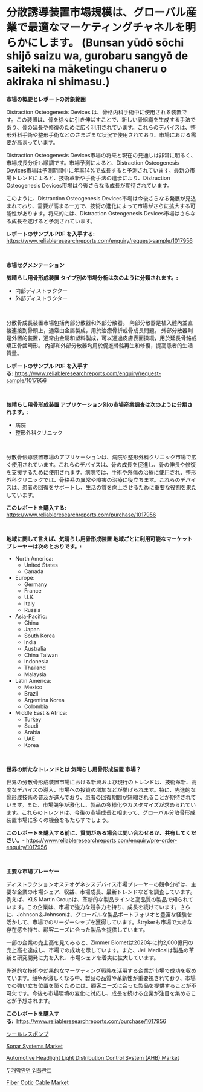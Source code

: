 <p><h1>分散誘導装置市場規模は、グローバル産業で最適なマーケティングチャネルを明らかにします。 (Bunsan yūdō sōchi shijō saizu wa, gurobaru sangyō de saiteki na māketingu chaneru o akiraka ni shimasu.)</h1></p><p><strong>市場の概要とレポートの対象範囲</strong></p>
<p><p>Distraction Osteogenesis Devices は、骨格内科手術中に使用される装置です。この装置は、骨を徐々に引き伸ばすことで、新しい骨組織を生成する手法であり、骨の延長や修復のために広く利用されています。これらのデバイスは、整形外科手術や整形手術などのさまざまな状況で使用されており、市場における需要が高まっています。</p><p>Distraction Osteogenesis Devices市場の将来と現在の見通しは非常に明るく、市場成長分析も順調です。市場予測によると、Distraction Osteogenesis Devices市場は予測期間中に年率14%で成長すると予測されています。最新の市場トレンドによると、技術革新や手術手法の進歩により、Distraction Osteogenesis Devices市場は今後さらなる成長が期待されています。</p><p>このように、Distraction Osteogenesis Devices市場は今後さらなる発展が見込まれており、需要が高まる一方で、技術の進化によって市場がさらに拡大する可能性があります。将来的には、Distraction Osteogenesis Devices市場はさらなる成長を遂げると予測されています。</p></p>
<p><strong>レポートのサンプル PDF を入手する:</strong> <a href="https://www.reliableresearchreports.com/enquiry/request-sample/1017956">https://www.reliableresearchreports.com/enquiry/request-sample/1017956</a></p>
<p>&nbsp;</p>
<p><strong>市場セグメンテーション</strong></p>
<p><strong>気晴らし用骨形成装置 タイプ別の市場分析は次のように分類されます。:</strong></p>
<p><ul><li>内部ディストラクター</li><li>外部ディストラクター</li></ul></p>
<p>&nbsp;</p>
<p><p>分散骨成長装置市場包括內部分散器和外部分散器。 內部分散器是植入體內並直接連接到骨頭上，通常由金屬製成，用於治療骨折或骨成長問題。 外部分散器則是外置的裝置，通常由金屬和塑料製成，可以通過皮膚表面操縱，用於延長骨骼或矯正骨齒畸形。 內部和外部分散器均用於促進骨骼再生和修復，提高患者的生活質量。</p></p>
<p><strong>レポートのサンプル PDF を入手する:</strong>&nbsp;<a href="https://www.reliableresearchreports.com/enquiry/request-sample/1017956">https://www.reliableresearchreports.com/enquiry/request-sample/1017956</a></p>
<p>&nbsp;</p>
<p><strong> 気晴らし用骨形成装置 アプリケーション別の市場産業調査は次のように分類されます。:</strong></p>
<p><ul><li>病院</li><li>整形外科クリニック</li></ul></p>
<p>&nbsp;</p>
<p><p>分散骨伝導装置市場のアプリケーションは、病院や整形外科クリニック市場で広く使用されています。これらのデバイスは、骨の成長を促進し、骨の伸長や修復を支援するために使用されます。病院では、手術や外傷の治療に使用され、整形外科クリニックでは、骨格系の異常や障害の治療に役立ちます。これらのデバイスは、患者の回復をサポートし、生活の質を向上させるために重要な役割を果たしています。</p></p>
<p><strong>このレポートを購入する:</strong>&nbsp; <a href="https://www.reliableresearchreports.com/purchase/1017956">https://www.reliableresearchreports.com/purchase/1017956</a></p>
<p>&nbsp;</p>
<p><strong>地域に関して言えば、気晴らし用骨形成装置 地域ごとに利用可能なマーケットプレーヤーは次のとおりです。:</strong></p>
<p><ul>
    <li>
        North America:
        <ul>
            <li>United States</li>
            <li>Canada</li>
        </ul>
    </li>
    <li>
        Europe:
        <ul>
            <li>Germany</li>
            <li>France</li>
            <li>U.K.</li>
            <li>Italy</li>
            <li>Russia</li>
        </ul>
    </li>
    <li>
        Asia-Pacific:
        <ul>
            <li>China</li>
            <li>Japan</li>
            <li>South Korea</li>
            <li>India</li>
            <li>Australia</li>
            <li>China Taiwan</li>
            <li>Indonesia</li>
            <li>Thailand</li>
            <li>Malaysia</li>
        </ul>
    </li>
    <li>
        Latin America:
        <ul>
            <li>Mexico</li>
            <li>Brazil</li>
            <li>Argentina Korea</li>
            <li>Colombia</li>
        </ul>
    </li>
    <li>
        Middle East & Africa:
        <ul>
            <li>Turkey</li>
            <li>Saudi</li>
            <li>Arabia</li>
            <li>UAE</li>
            <li>Korea</li>
        </ul>
    </li>
    </ul></p>
<p>&nbsp;</p>
<p><strong>世界の新たなトレンドとは 気晴らし用骨形成装置 市場？</strong></p>
<p><p>世界の分散骨形成装置市場における新興および現行のトレンドは、技術革新、高度なデバイスの導入、市場への投資の増加などが挙げられます。特に、先進的な骨形成技術の普及が進んでおり、患者の回復期間が短縮されることが期待されています。また、市場競争が激化し、製品の多様化やカスタマイズが求められています。これらのトレンドは、今後の市場成長と相まって、グローバル分散骨形成装置市場に多くの機会をもたらすでしょう。</p></p>
<p><strong>このレポートを購入する前に、質問がある場合は問い合わせるか、共有してください。</strong>- <a href="https://www.reliableresearchreports.com/enquiry/pre-order-enquiry/1017956">https://www.reliableresearchreports.com/enquiry/pre-order-enquiry/1017956</a></p>
<p>&nbsp;</p>
<p><strong>主要な市場プレーヤー</strong></p>
<p><p>ディストラクションオステオゲネシスデバイス市場プレーヤーの競争分析は、主要な企業の市場シェア、収益、市場成長、最新トレンドなどを調査しています。例えば、KLS Martin Groupは、革新的な製品ラインと高品質の製品で知られています。この企業は、市場で強力な競争力を持ち、成長を続けています。さらに、Johnson＆Johnsonは、グローバルな製品ポートフォリオと豊富な経験を活かして、市場でのリーダーシップを獲得しています。Strykerも市場で大きな存在感を持ち、顧客ニーズに合った製品を提供しています。</p><p>一部の企業の売上高を見てみると、Zimmer Biometは2020年に約2,000億円の売上高を達成し、市場での成功を示しています。また、Jeil Medicalは製品の革新と研究開発に力を入れ、市場シェアを着実に拡大しています。</p><p>先進的な技術や効果的なマーケティング戦略を活用する企業が市場で成功を収めています。競争が激しくなる中、製品の品質や革新性が重要視されており、市場での強い立ち位置を築くためには、顧客ニーズに合った製品を提供することが不可欠です。今後も市場環境の変化に対応し、成長を続ける企業が注目を集めることが予想されます。</p></p>
<p><strong>このレポートを購入する:</strong>&nbsp;&nbsp;<a href="https://www.reliableresearchreports.com/purchase/1017956">https://www.reliableresearchreports.com/purchase/1017956</a></p>
<p><p><a href="https://github.com/NashBeahan2023/Market-Research-Report-List-1/blob/main/422994015994.md">シールレスポンプ</a></p><p><a href="https://view.publitas.com/reportprime-1/sonar-systems-market-size-global-industry-overview-market-segmentation-and-forecast-2024-to-2031/">Sonar Systems Market</a></p><p><a href="https://issuu.com/reportprime-2/docs/automotive-headlight-light-distribution-control-sy">Automotive Headlight Light Distribution Control System (AHB) Market</a></p><p><a href="https://github.com/Maeennan456456/Market-Research-Report-List-1/blob/main/940574714763.md">두개악안면 임플란트</a></p><p><a href="https://github.com/lylyparadise/Market-Research-Report-List-2/blob/main/fiber-optic-cable-market.md">Fiber Optic Cable Market</a></p></p>
